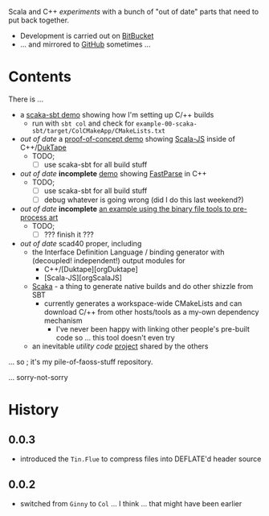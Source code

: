 Scala and C++ *experiments* with a bunch of "out of date" parts that need to put back together.

* Development is carried out on [BitBucket](https://bitbucket.org/g-pechorin/dukscala)
* ... and mirrored to [GitHub](https://github.com/g-pechorin/dukscala) sometimes ...



# Contents

There is ...

* a [scaka-sbt demo](example-00-scaka-sbt/) showing how I'm setting up C/++ builds
	* run with `sbt col` and check for `example-00-scaka-sbt/target/ColCMakeApp/CMakeLists.txt`
* *out of date* a [proof-of-concept demo](example-01/) showing [Scala-JS][ScalaJS] inside of C++/[DukTape][DukTape]
	* TODO;
		* [ ] use scaka-sbt for all build stuff
* *out of date* **incomplete** [demo](example-02/) showing [FastParse][FastParse] in C++
	* TODO;
		* [ ] use scaka-sbt for all build stuff
		* [ ] debug whatever is going wrong (did I do this last weekend?)
* *out of date* **incomplete** [an example using the binary file tools to pre-process art](example-03-arttool/)
	* TODO;
		* [ ] ??? finish it ???
* *out of date* scad40 proper, including
	* the Interface Definition Language / binding generator with (decoupled! independent!) output modules for
		* C++/[Duktape][orgDuktape]
		* [Scala-JS][orgScalaJS]
	* [Scaka](scad40/scaka-sbt/) - a thing to generate native builds and do other shizzle from SBT
	  * currently generates a workspace-wide CMakeLists and can download C/++ from other hosts/tools as a my-own dependency mechanism
		* I've never been happy with linking other people's pre-built code so ... this tool doesn't even try
	* an inevitable *utility code* [project](scad40/sca-util/) shared by the others

... so ; it's my pile-of-faoss-stuff repository.

... sorry-not-sorry

# History

## 0.0.3

* introduced the `Tin.Flue` to compress files into DEFLATE'd header source

## 0.0.2

* switched from `Ginny` to `Col` ... I think ... that might have been earlier


[DukTape]: http://duktape.org/
[ScalaJS]: http://www.scala-js.org/
[orgSWIG]: http://www.swig.org/
[wikiIDL]: https://en.wikipedia.org/wiki/Interface_description_language
[wikiFUD]: https://en.wikipedia.org/wiki/Fear,_uncertainty_and_doubt
[FastParse]: http://www.lihaoyi.com/fastparse/
